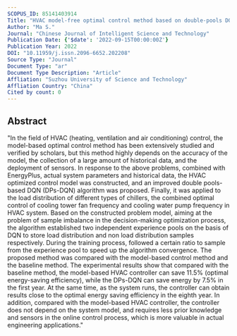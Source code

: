 ```yaml
---
SCOPUS_ID: 85141403914
Title: "HVAC model-free optimal control method based on double-pools DQN"
Author: "Ma S."
Journal: "Chinese Journal of Intelligent Science and Technology"
Publication Date: {'$date': '2022-09-15T00:00:00Z'}
Publication Year: 2022
DOI: "10.11959/j.issn.2096-6652.202208"
Source Type: "Journal"
Document Type: "ar"
Document Type Description: "Article"
Affliation: "Suzhou University of Science and Technology"
Affliation Country: "China"
Cited by count: 0
---
```


## Abstract
"In the field of HVAC (heating, ventilation and air conditioning) control, the model-based optimal control method has been extensively studied and verified by scholars, but this method highly depends on the accuracy of the model, the collection of a large amount of historical data, and the deployment of sensors. In response to the above problems, combined with EnergyPlus, actual system parameters and historical data, the HVAC optimized control model was constructed, and an improved double pools-based DQN (DPs-DQN) algorithm was proposed. Finally, it was applied to the load distribution of different types of chillers, the combined optimal control of cooling tower fan frequency and cooling water pump frequency in HVAC system. Based on the constructed problem model, aiming at the problem of sample imbalance in the decision-making optimization process, the algorithm established two independent experience pools on the basis of DQN to store load distribution and non load distribution samples respectively. During the training process, followed a certain ratio to sample from the experience pool to speed up the algorithm convergence. The proposed method was compared with the model-based control method and the baseline method. The experimental results show that compared with the baseline method, the model-based HVAC controller can save 11.5% (optimal energy-saving efficiency), while the DPs-DQN can save energy by 7.5% in the first year. At the same time, as the system runs, the controller can obtain results close to the optimal energy saving efficiency in the eighth year. In addition, compared with the model-based HVAC controller, the controller does not depend on the system model, and requires less prior knowledge and sensors in the online control process, which is more valuable in actual engineering applications."
